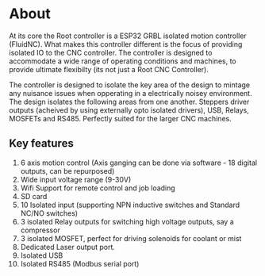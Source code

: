 # About
At its core the Root controller is a ESP32 GRBL isolated motion controller (FluidNC). What makes this controller different is the focus of providing isolated IO to the CNC controller. The controller is designed to accommodate a wide range of operating conditions and machines, to provide ultimate flexibilty (its not just a Root CNC Controller).

The controller is designed to isolate the key area of the design to mintage any nuisance issues when opperating in a electrically noisey environment. The design isolates the following areas from one another. Steppers driver outputs (acheived by using externally opto isolated drivers), USB, Relays, MOSFETs and RS485. Perfectly suited for the larger CNC machines. 

## Key features 
1. 6 axis motion control (Axis ganging can be done via software - 18 digital outputs, can be repurposed)
2. Wide input voltage range (9-30V)
3. Wifi Support for remote control and job loading
4. SD card
5. 10 Isolated input (supporting NPN inductive switches and Standard NC/NO switches)
6. 3 isolated Relay outputs for switching high voltage outputs, say a compressor
7. 3 isolated MOSFET, perfect for driving solenoids for coolant or mist
8. Dedicated Laser output port. 
9. Isolated USB
10. Isolated RS485 (Modbus serial port)
